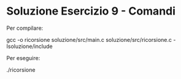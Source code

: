# Soluzione Esercizio 9 - Comandi

Per compilare:

gcc -o ricorsione soluzione/src/main.c soluzione/src/ricorsione.c -Isoluzione/include

Per eseguire:

./ricorsione
